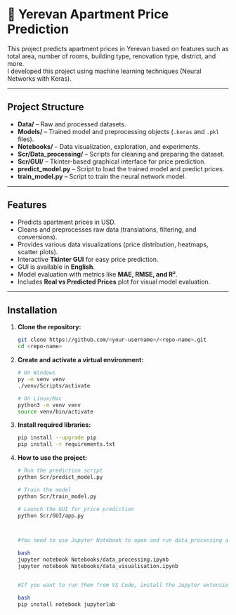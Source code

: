 # 🏢 Yerevan Apartment Price Prediction

This project predicts apartment prices in Yerevan based on features such as total area, number of rooms, building type, renovation type, district, and more.  
I developed this project using machine learning techniques (Neural Networks with Keras).

---

## **Project Structure**
- **Data/** – Raw and processed datasets.
- **Models/** – Trained model and preprocessing objects (`.keras` and `.pkl` files).
- **Notebooks/** – Data visualization, exploration, and experiments.
- **Scr/Data_processing/** – Scripts for cleaning and preparing the dataset.
- **Scr/GUI/** – Tkinter-based graphical interface for price prediction.
- **predict_model.py** – Script to load the trained model and predict prices.
- **train_model.py** – Script to train the neural network model.

---

## **Features**
- Predicts apartment prices in USD.
- Cleans and preprocesses raw data (translations, filtering, and conversions).
- Provides various data visualizations (price distribution, heatmaps, scatter plots).
- Interactive **Tkinter GUI** for easy price prediction.
- GUI is available in **English**.
- Model evaluation with metrics like **MAE, RMSE, and R²**.
- Includes **Real vs Predicted Prices** plot for visual model evaluation.

---

## **Installation**
1. **Clone the repository:**
   ```bash
   git clone https://github.com/<your-username>/<repo-name>.git
   cd <repo-name>

2. **Create and activate a virtual environment:**
    ```bash
    # On Windows
    py -m venv venv    
    ./venv/Scripts/activate
    
    # On Linux/Mac
    python3 -m venv venv    
    source venv/bin/activate
3. **Install required libraries:**
    ```bash
    pip install --upgrade pip
    pip install -r requirements.txt

4. **How to use the project:**
   ```bash
   # Run the prediction script
   python Scr/predict_model.py

   # Train the model
   python Scr/train_model.py

   # Launch the GUI for price prediction
   python Scr/GUI/app.py



   #You need to use Jupyter Notebook to open and run data_processing and  data_visualisation files:
   
   bash
   jupyter notebook Notebooks/data_processing.ipynb
   jupyter notebook Notebooks/data_visualisation.ipynb


   #If you want to run them from VS Code, install the Jupyter extension and make sure you have Jupyter installed:

   bash
   pip install notebook jupyterlab